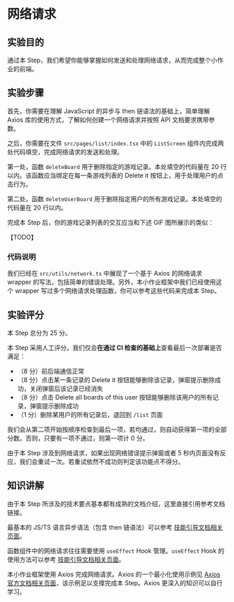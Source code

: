 # 网络请求

## 实验目的

通过本 Step，我们希望你能够掌握如何发送和处理网络请求，从而完成整个小作业的前端。

## 实验步骤

首先，你需要在理解 JavaScript 的异步与 then 链语法的基础上，简单理解 Axios 库的使用方式，了解如何创建一个网络请求并按照 API 文档要求携带参数。

之后，你需要在文件 `src/pages/list/index.tsx` 中的 `ListScreen` 组件内完成两处代码填空，完成网络请求的发送和处理。

第一处，函数 `deleteBoard` 用于删除指定的游戏记录。本处填空的代码量在 20 行以内。该函数应当绑定在每一条游戏列表的 Delete it 按钮上，用于处理用户的点击行为。

第二处，函数 `deleteUserBoard` 用于删除指定用户的所有游戏记录。本处填空的代码量在 20 行以内。

完成本 Step 后，你的游戏记录列表的交互应当和下述 GIF 图所展示的类似：

【TODO】

### 代码说明

我们已经在 `src/utils/network.ts` 中展现了一个基于 Axios 的网络请求 wrapper 的写法，包括简单的错误处理。另外，本小作业框架中我们已经使用这个 wrapper 写过多个网络请求处理函数，你可以参考这些代码来完成本 Step。

## 实验评分

本 Step 总分为 25 分。

本 Step 采用人工评分。我们仅会**在通过 CI 检查的基础上**查看最后一次部署是否满足：

- （8 分）前后端通信正常
- （8 分）点击某一条记录的 Delete it 按钮能够删除该记录，弹窗提示删除成功，关闭弹窗后该记录已经消失
- （8 分）点击 Delete all boards of this user 按钮能够删除该用户的所有记录，弹窗提示删除成功
- （1 分）删除某用户的所有记录后，退回到 `/list` 页面

我们会从第二项开始按顺序检查到最后一项，若均通过，则自动获得第一项的全部分数。否则，只要有一项不通过，则第一项计 0 分。

由于本 Step 涉及到网络请求，如果出现网络错误提示弹窗或者 5 秒内页面没有反应，我们会重试一次。若重试依然不成功则判定该功能点不得分。

## 知识讲解

由于本 Step 所涉及的技术要点基本都有成熟的文档介绍，这里直接引用参考文档链接。

最基本的 JS/TS 语言异步语法（包含 then 链语法）可以参考 [技能引导文档相关页面](https://docs.net9.org/languages/javascript/async/)。

函数组件中的网络请求往往需要使用 `useEffect` Hook 管理。`useEffect` Hook 的使用方法可以参考 [技能引导文档相关页面](https://docs.net9.org/frontend/react/function-component/#_3)。

本小作业框架使用 Axios 完成网络请求。Axios 的一个最小化使用示例见 [Axios 官方文档相关页面](https://axios-http.com/docs/example)，该示例足以支撑完成本 Step。Axios 更深入的知识可以自行学习。